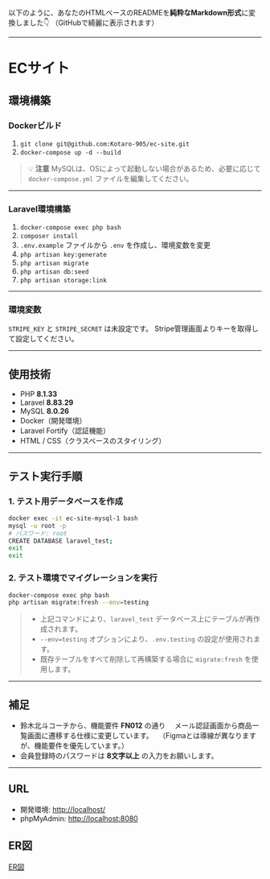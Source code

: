 以下のように、あなたのHTMLベースのREADMEを**純粋なMarkdown形式**に変換しました👇
（GitHubで綺麗に表示されます）

---

# ECサイト

## 環境構築

### Dockerビルド

1. `git clone git@github.com:Kotaro-905/ec-site.git`
2. `docker-compose up -d --build`

> 💡 **注意**
> MySQLは、OSによって起動しない場合があるため、必要に応じて
> `docker-compose.yml` ファイルを編集してください。

---

### Laravel環境構築

1. `docker-compose exec php bash`
2. `composer install`
3. `.env.example` ファイルから `.env` を作成し、環境変数を変更
4. `php artisan key:generate`
5. `php artisan migrate`
6. `php artisan db:seed`
7. `php artisan storage:link`

---

### 環境変数

`STRIPE_KEY` と `STRIPE_SECRET` は未設定です。
Stripe管理画面よりキーを取得して設定してください。

---

## 使用技術

* PHP **8.1.33**
* Laravel **8.83.29**
* MySQL **8.0.26**
* Docker（開発環境）
* Laravel Fortify（認証機能）
* HTML / CSS（クラスベースのスタイリング）

---

## テスト実行手順

### 1. テスト用データベースを作成

```bash
docker exec -it ec-site-mysql-1 bash
mysql -u root -p
# パスワード: root
CREATE DATABASE laravel_test;
exit
exit
```

### 2. テスト環境でマイグレーションを実行

```bash
docker-compose exec php bash
php artisan migrate:fresh --env=testing
```

> * 上記コマンドにより、`laravel_test` データベース上にテーブルが再作成されます。
> * `--env=testing` オプションにより、`.env.testing` の設定が使用されます。
> * 既存テーブルをすべて削除して再構築する場合に `migrate:fresh` を使用します。

---

## 補足

* 鈴木北斗コーチから、機能要件 **FN012** の通り
  　メール認証画面から商品一覧画面に遷移する仕様に変更しています。
  　（Figmaとは導線が異なりますが、機能要件を優先しています。）
* 会員登録時のパスワードは **8文字以上** の入力をお願いします。

---

## URL

* 開発環境: [http://localhost/](http://localhost/)
* phpMyAdmin: [http://localhost:8080](http://localhost:8080/index.php?route=/database/structure&db=information_schema)



## ER図
[ER図](https://github.com/user-attachments/assets/24b008ed-020b-4050-8cfb-389ac703e4a9)